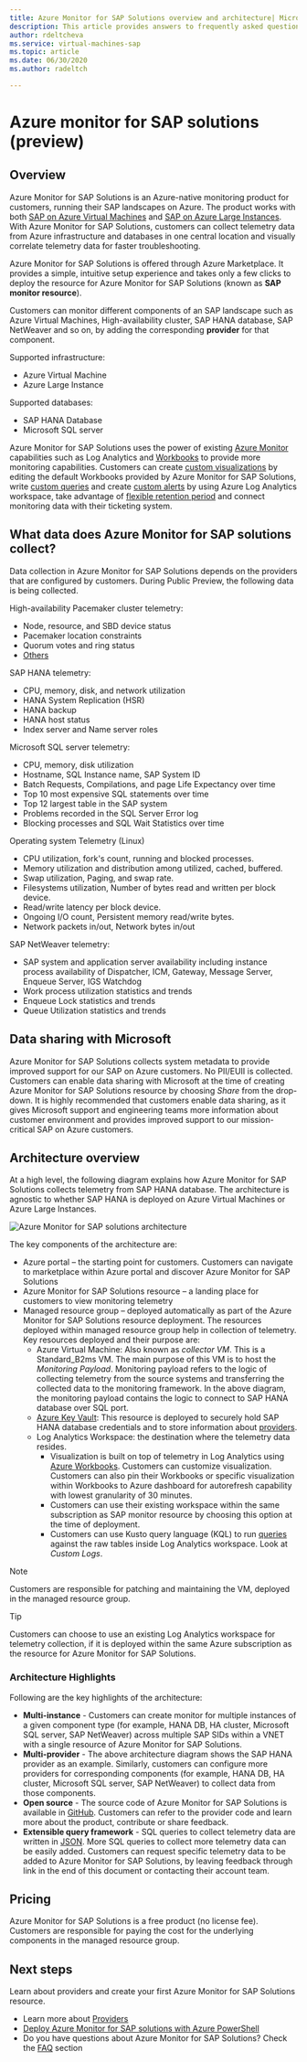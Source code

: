 ```yaml
---
title: Azure Monitor for SAP Solutions overview and architecture| Microsoft Docs
description: This article provides answers to frequently asked questions about Azure monitor for SAP solutions
author: rdeltcheva
ms.service: virtual-machines-sap
ms.topic: article
ms.date: 06/30/2020
ms.author: radeltch

---
```


# Azure monitor for SAP solutions (preview)

## Overview

Azure Monitor for SAP Solutions is an Azure-native monitoring product for customers, running their SAP landscapes on Azure. The product works with both [SAP on Azure Virtual Machines](./hana-get-started.md) and [SAP on Azure Large Instances](./hana-overview-architecture.md).
With Azure Monitor for SAP Solutions, customers can collect telemetry data from Azure infrastructure and databases in one central location and visually correlate telemetry data for faster troubleshooting.

Azure Monitor for SAP Solutions is offered through Azure Marketplace. It provides a simple, intuitive setup experience and takes only a few clicks to deploy the resource for Azure Monitor for SAP Solutions (known as **SAP monitor resource**).

Customers can monitor different components of an SAP landscape such as Azure Virtual Machines, High-availability cluster, SAP HANA database, SAP NetWeaver and so on, by adding the corresponding **provider** for that component.

Supported infrastructure:

- Azure Virtual Machine
- Azure Large Instance

Supported databases:
- SAP HANA Database
- Microsoft SQL server

Azure Monitor for SAP Solutions uses the power of existing [Azure Monitor](../../../azure-monitor/overview.md) capabilities such as Log Analytics and [Workbooks](../../../azure-monitor/visualize/workbooks-overview.md) to provide more monitoring capabilities. Customers can create [custom visualizations](../../../azure-monitor/visualize/workbooks-overview.md#getting-started) by editing the default Workbooks provided by Azure Monitor for SAP Solutions, write [custom queries](../../../azure-monitor/logs/log-analytics-tutorial.md) and create [custom alerts](../../../azure-monitor/alerts/alerts-log.md) by using Azure Log Analytics workspace, take advantage of [flexible retention period](../../../azure-monitor/logs/manage-cost-storage.md#change-the-data-retention-period) and connect monitoring data with their ticketing system.

## What data does Azure Monitor for SAP solutions collect?

Data collection in Azure Monitor for SAP Solutions depends on the providers that are configured by customers. During Public Preview, the following data is being collected.

High-availability Pacemaker cluster telemetry:
- Node, resource, and SBD device status
- Pacemaker location constraints
- Quorum votes and ring status
- [Others](https://github.com/ClusterLabs/ha_cluster_exporter/blob/master/doc/metrics.md)

SAP HANA telemetry:
- CPU, memory, disk, and network utilization
- HANA System Replication (HSR)
- HANA backup
- HANA host status
- Index server and Name server roles

Microsoft SQL server telemetry:
- CPU, memory, disk utilization
- Hostname, SQL Instance name, SAP System ID
- Batch Requests, Compilations, and page Life Expectancy over time
- Top 10 most expensive SQL statements over time
- Top 12 largest table in the SAP system
- Problems recorded in the SQL Server Error log
- Blocking processes and SQL Wait Statistics over time

Operating system Telemetry (Linux) 
- CPU utilization, fork's count, running and blocked processes. 
- Memory utilization and distribution among utilized, cached, buffered. 
- Swap utilization, Paging, and swap rate. 
- Filesystems utilization, Number of bytes read and written per block device. 
- Read/write latency per block device. 
- Ongoing I/O count, Persistent memory read/write bytes. 
- Network packets in/out, Network bytes in/out 

SAP NetWeaver telemetry:

- SAP system and application server availability including instance process availability of Dispatcher, ICM, Gateway, Message Server, Enqueue Server, IGS Watchdog
- Work process utilization statistics and trends
- Enqueue Lock statistics and trends
- Queue Utilization statistics and trends

## Data sharing with Microsoft

Azure Monitor for SAP Solutions collects system metadata to provide improved support for our SAP on Azure customers. No PII/EUII is collected.
Customers can enable data sharing with Microsoft at the time of creating Azure Monitor for SAP Solutions resource by choosing *Share* from the drop-down.
It is highly recommended that customers enable data sharing, as it gives Microsoft support and engineering teams more information about customer environment and provides improved support to our mission-critical SAP on Azure customers.

## Architecture overview

At a high level, the following diagram explains how Azure Monitor for SAP Solutions collects telemetry from SAP HANA database. The architecture is agnostic to whether SAP HANA is deployed on Azure Virtual Machines or Azure Large Instances.

![Azure Monitor for SAP solutions architecture](https://user-images.githubusercontent.com/75772258/115046700-62ff3280-9ef5-11eb-8d0d-cfcda526aeeb.png)

The key components of the architecture are:
- Azure portal – the starting point for customers. Customers can navigate to marketplace within Azure portal and discover Azure Monitor for SAP Solutions
- Azure Monitor for SAP Solutions resource – a landing place for customers to view monitoring telemetry
- Managed resource group – deployed automatically as part of the Azure Monitor for SAP Solutions resource deployment. The resources deployed within managed resource group help in collection of telemetry. Key resources deployed and their purpose are:
   - Azure Virtual Machine: Also known as *collector VM*. This is a Standard_B2ms VM. The main purpose of this VM is to host the *Monitoring Payload*. Monitoring payload refers to the logic of collecting telemetry from the source systems and transferring the collected data to the monitoring framework. In the above diagram, the monitoring payload contains the logic to connect to SAP HANA database over SQL port.
   - [Azure Key Vault](../../../key-vault/general/basic-concepts.md): This resource is deployed to securely hold SAP HANA database credentials and to store information about [providers](./azure-monitor-providers.md).
   - Log Analytics Workspace: the destination where the telemetry data resides.
      - Visualization is built on top of telemetry in Log Analytics using [Azure Workbooks](../../../azure-monitor/visualize/workbooks-overview.md). Customers can customize visualization. Customers can also pin their Workbooks or specific visualization within Workbooks to Azure dashboard for autorefresh capability with lowest granularity of 30 minutes.
      - Customers can use their existing workspace within the same subscription as SAP monitor resource by choosing this option at the time of deployment.
      - Customers can use Kusto query language (KQL) to run [queries](../../../azure-monitor/logs/log-query-overview.md) against the raw tables inside Log Analytics workspace. Look at *Custom Logs*.

> [!Note]
> Customers are responsible for patching and maintaining the VM, deployed in the managed resource group.

> [!Tip]
> Customers can choose to use an existing Log Analytics workspace for telemetry collection, if it is deployed within the same Azure subscription as the resource for Azure Monitor for SAP Solutions.

### Architecture Highlights

Following are the key highlights of the architecture:
 - **Multi-instance** - Customers can create monitor for multiple instances of a given component type (for example, HANA DB, HA cluster, Microsoft SQL server, SAP NetWeaver) across multiple SAP SIDs within a VNET with a single resource of Azure Monitor for SAP Solutions.
 - **Multi-provider** - The above architecture diagram shows the SAP HANA provider as an example. Similarly, customers can configure more providers for corresponding components (for example, HANA DB, HA cluster, Microsoft SQL server, SAP NetWeaver) to collect data from those components.
 - **Open source** - The source code of Azure Monitor for SAP Solutions is available in [GitHub](https://github.com/Azure/AzureMonitorForSAPSolutions). Customers can refer to the provider code and learn more about the product, contribute or share feedback.
 - **Extensible query framework** - SQL queries to collect telemetry data are written in [JSON](https://github.com/Azure/AzureMonitorForSAPSolutions/blob/master/sapmon/content/SapHana.json). More SQL queries to collect more telemetry data can be easily added. Customers can request specific telemetry data to be added to Azure Monitor for SAP Solutions, by leaving feedback through link in the end of this document or contacting their account team.

## Pricing
Azure Monitor for SAP Solutions is a free product (no license fee). Customers are responsible for paying the cost for the underlying components in the managed resource group.

## Next steps

Learn about providers and create your first Azure Monitor for SAP Solutions resource.
 - Learn more about [Providers](./azure-monitor-providers.md)
 - [Deploy Azure Monitor for SAP solutions with Azure PowerShell](azure-monitor-sap-quickstart-powershell.md)
 - Do you have questions about Azure Monitor for SAP Solutions? Check the [FAQ](./azure-monitor-faq.md) section
